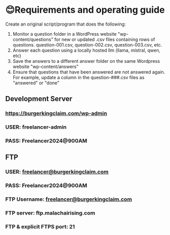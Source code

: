 # 😊Requirements and operating guide
Create an original script/program that does the following:
1. Monitor a question folder in a WordPress website "wp-content/questions" for new or updated .csv files containing rows of questions. question-001.csv, question-002.csv, question-003.csv, etc.
2. Answer each question using a locally hosted llm (llama, mistral, qwen, etc)
3. Save the answers to a different answer folder on the same Wordpress website "wp-content/answers"
4. Ensure that questions that have been answered are not answered again. For example, update a column in the question-###.csv files as "answered" or "done"</br>
## Development Server
### https://burgerkingclaim.com/wp-admin
### USER: freelancer-admin
### PASS: Freelancer2024@900AM
## FTP
### USER: freelancer@burgerkingclaim.com
### PASS: Freelancer2024@900AM
### FTP Username: freelancer@burgerkingclaim.com
### FTP server: ftp.malachairising.com
### FTP & explicit FTPS port: 21
